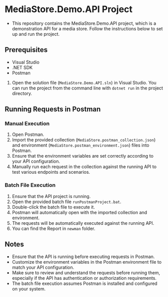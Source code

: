 # MediaStore.Demo.API Project

- This repository contains the MediaStore.Demo.API project, which is a demonstration API for a media store. Follow the instructions below to set up and run the project.

## Prerequisites

- Visual Studio
- .NET SDK
- Postman

1. Open the solution file (`MediaStore.Demo.API.sln`) in Visual Studio. You can run the project from the command line with `dotnet run` in the project directory.

## Running Requests in Postman

### Manual Execution

1. Open Postman.
2. Import the provided collection (`MediaStore.postman_collection.json`) and environment (`MediaStore.postman_environment.json`) files into Postman.
3. Ensure that the environment variables are set correctly according to your API configuration.
4. Manually run each request in the collection against the running API to test various endpoints and scenarios.

### Batch File Execution

1. Ensure that the API project is running.
2. Open the provided batch file `runPostmanProject.bat`.
3. Double-click the batch file to execute it.
4. Postman will automatically open with the imported collection and environment. 
5. The requests will be automatically executed against the running API.
6. You can find the Report in `newman` folder.

## Notes

- Ensure that the API is running before executing requests in Postman.
- Customize the environment variables in the Postman environment file to match your API configuration.
- Make sure to review and understand the requests before running them, especially if the API has authentication or authorization requirements.
- The batch file execution assumes Postman is installed and configured on your system.